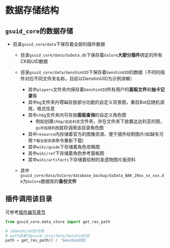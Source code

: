 # 数据存储结构<Badge type="tip" text="简单" />

## `gsuid_core`的数据存储

- 目录`gsuid_core/data`下保存着全部的插件数据
  - 目录`gsuid_core/data/GsData.db`下保存着`GsCore`**大部分插件**绑定的所有CK和UID数据
  - 目录`gsuid_core/data/GenshinUID`下保存着`GenshinUID`的数据（不同的插件对应不同文件夹名称，目前以GenshinUID为示例讲解）
    - 其中`players`文件夹内保存着`GenshinUID`所有用户的**面板文件**和**抽卡记录**等
    - 其中`bg`文件夹内**可以**存放部分功能的自定义背景图，重启Bot后随机调用，格式任意
    - 其中`chbg`文件夹内可存放**面板查询**的自定义角色图
      - 例如创建`chbg/达达利亚`文件夹，并在文件夹下放置达达利亚的图，`gs开启随机图`就将调用该目录角色图
    - 其中`resource`内存储着官方的图像资源、便于插件绘制图片(如缺失可用`下载全部资源`命令重新下载)
    - 其中`wiki/guide`下存储着角色攻略图
    - 其中`wiki/ref`下存储着角色参考面板图
    - 其中`wiki/artifacts`下存储着绘制的圣遗物图片版资料

  - 其中`gsuid_core/data/GsCore/database_backup/GsData_BAK_20xx_xx_xxx.db`为`GsCore`数据库的**备份文件**


## 插件调用该目录

可参考[插件编写章节](../CodePlugins/GetDataPath)

```python
from gsuid_core.data_store import get_res_path

# 以GenshinUID为例
# path目录为gsuid_core/data/GenshinUID
path = get_res_path() / 'GenshinUID'
```


